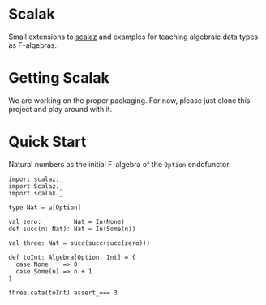 # Scalak

Small extensions to [scalaz](http://github.com/scalaz/scalaz) and
examples for teaching algebraic data types as F-algebras.

# Getting Scalak

We are working on the proper packaging.
For now, please just clone this project and play around with it.

# Quick Start

Natural numbers as the initial F-algebra of the `Option` endofunctor.

    import scalaz._
    import Scalaz._
    import scalak._

    type Nat = µ[Option]

    val zero:         Nat = In(None)
    def succ(n: Nat): Nat = In(Some(n))

    val three: Nat = succ(succ(succ(zero)))

    def toInt: Algebra[Option, Int] = {
      case None    => 0
      case Some(n) => n + 1
    }

    three.cata(toInt) assert_=== 3
